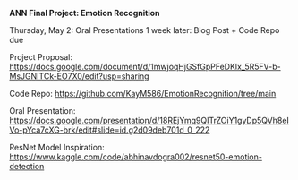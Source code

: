 **ANN Final Project: Emotion Recognition**

Thursday, May 2: Oral Presentations
1 week later: Blog Post + Code Repo due

Project Proposal: https://docs.google.com/document/d/1mwjoqHjGSfGpPFeDKlx_5R5FV-b-MsJGNITCk-EO7X0/edit?usp=sharing

Code Repo: https://github.com/KayM586/EmotionRecognition/tree/main 

Oral Presentation: https://docs.google.com/presentation/d/18REjYmq9QITrZOiY1gyDp5QVh8eIVo-pYca7cXG-brk/edit#slide=id.g2d09deb701d_0_222

ResNet Model Inspiration: https://www.kaggle.com/code/abhinavdogra002/resnet50-emotion-detection
